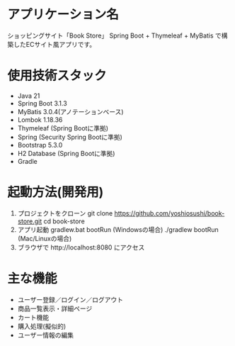 # アプリケーション名
ショッピングサイト「Book Store」
Spring Boot + Thymeleaf + MyBatis で構築したECサイト風アプリです。

# 使用技術スタック
- Java 21
- Spring Boot 3.1.3
- MyBatis 3.0.4(アノテーションベース)
- Lombok 1.18.36
- Thymeleaf (Spring Bootに準拠)
- Spring (Security Spring Bootに準拠)
- Bootstrap 5.3.0
- H2 Database (Spring Bootに準拠)
- Gradle

# 起動方法(開発用)
1. プロジェクトをクローン
git clone https://github.com/yoshiosushi/book-store.git 
cd book-store
2. アプリ起動
gradlew.bat bootRun (Windowsの場合)
./gradlew bootRun (Mac/Linuxの場合)
3. ブラウザで http://localhost:8080 にアクセス

# 主な機能
- ユーザー登録／ログイン／ログアウト
- 商品一覧表示・詳細ページ
- カート機能
- 購入処理(擬似的)
- ユーザー情報の編集
